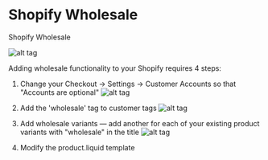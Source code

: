Shopify Wholesale
=================

Shopify Wholesale

![alt tag](http://url/to/img.png)

Adding wholesale functionality to your Shopify requires 4 steps:

1. Change your Checkout &rarr; Settings &rarr; Customer Accounts so that "Accounts are optional"
![alt tag](https://raw.github.com/zakhardage/shopify-wholesale/master/images/settings-checkout.png)

2. Add the 'wholesale' tag to customer tags
![alt tag](https://raw.github.com/zakhardage/shopify-wholesale/master/images/customer-tags.png)

3. Add wholesale variants &mdash; add another for each of your existing product variants with "wholesale" in the title
![alt tag](https://raw.github.com/zakhardage/shopify-wholesale/master/images/product.variants.png)

4. Modify the product.liquid template